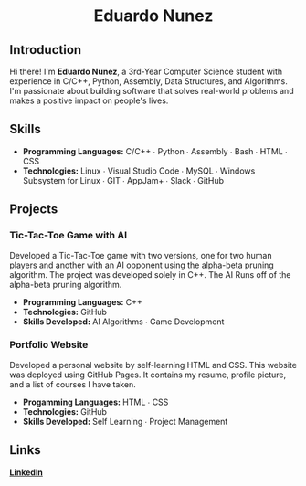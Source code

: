 <div align="center">

# Eduardo Nunez

</div>

## Introduction

Hi there! I'm **Eduardo Nunez**, a 3rd-Year Computer Science student with experience in C/C++, Python, Assembly, Data Structures, and Algorithms. I'm passionate about building software that solves real-world problems and makes a positive impact on people's lives.

## Skills

- **Programming Languages:** C/C++ ∙ Python ∙ Assembly ∙ Bash ∙ HTML ∙ CSS
- **Technologies:** Linux ∙ Visual Studio Code ∙ MySQL ∙ Windows Subsystem for Linux ∙ GIT ∙ AppJam+ ∙ Slack ∙ GitHub

## Projects

### Tic-Tac-Toe Game with AI

Developed a Tic-Tac-Toe game with two versions, one for two human players and another with an AI opponent using the alpha-beta pruning algorithm. The project was developed solely in C++. The AI Runs off of the alpha-beta pruning algorithm.

- **Programming Languages:** C++
- **Technologies:** GitHub
- **Skills Developed:** AI Algorithms ∙ Game Development

### Portfolio Website

Developed a personal website by self-learning HTML and CSS. This website was deployed using GitHub Pages. It contains my resume, profile picture, and a list of courses I have taken.

- **Progamming Languages:** HTML ∙ CSS
- **Technologies:** GitHub
- **Skills Developed:** Self Learning ∙ Project Management

## Links
[**LinkedIn**](https://www.linkedin.com/in/eduardong/)
